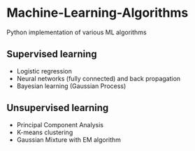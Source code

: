 # Machine-Learning-Algorithms
Python implementation of various ML algorithms

## Supervised learning

- Logistic regression
- Neural networks (fully connected) and back propagation
- Bayesian learning (Gaussian Process)

## Unsupervised learning
- Principal Component Analysis
- K-means clustering
- Gaussian Mixture with EM algorithm
